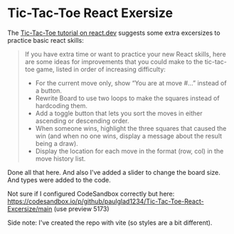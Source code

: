 # Tic-Tac-Toe React Exersize

The [Tic-Tac-Toe tutorial on react.dev](https://react.dev/learn/tutorial-tic-tac-toe) suggests some extra excersizes to practice basic react skills:
> If you have extra time or want to practice your new React skills, here are some ideas for improvements that you could make to the tic-tac-toe game, listed in order of increasing difficulty:
> - For the current move only, show “You are at move #…” instead of a button.
> - Rewrite Board to use two loops to make the squares instead of hardcoding them.
> - Add a toggle button that lets you sort the moves in either ascending or descending order.
> - When someone wins, highlight the three squares that caused the win (and when no one wins, display a message about the result being a draw).
> - Display the location for each move in the format (row, col) in the move history list.

Done all that here. And also I've added a slider to change the board size. And types were added to the code.

Not sure if I configured CodeSandbox correctly but here: https://codesandbox.io/p/github/paulglad1234/Tic-Tac-Toe-React-Excersize/main (use preview 5173)

Side note: I've created the repo with vite (so styles are a bit different).
